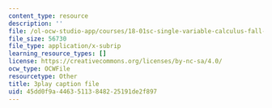 ```yaml
---
content_type: resource
description: ''
file: /ol-ocw-studio-app/courses/18-01sc-single-variable-calculus-fall-2010/45dd0f9a44635113848225191de2f897_zUEuKrxgHws.vtt
file_size: 56730
file_type: application/x-subrip
learning_resource_types: []
license: https://creativecommons.org/licenses/by-nc-sa/4.0/
ocw_type: OCWFile
resourcetype: Other
title: 3play caption file
uid: 45dd0f9a-4463-5113-8482-25191de2f897
---
```

